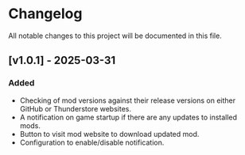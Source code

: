 # Changelog

All notable changes to this project will be documented in this file.

## [v1.0.1] - 2025-03-31

### Added

- Checking of mod versions against their release versions on either GitHub or Thunderstore websites.
- A notification on game startup if there are any updates to installed mods.
- Button to visit mod website to download updated mod.
- Configuration to enable/disable notification.
